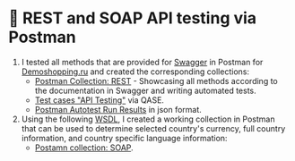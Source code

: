 # 👷 REST and SOAP API testing via Postman

1. I tested all methods that are provided for [Swagger](https://petstore.swagger.io/) in Postman for [Demoshopping.ru](https://demoshopping.ru/) and created the corresponding collections:
   * [Postman Collection: REST](https://www.postman.com/lexi65739/demoshopping/collection/wcucc3c/demoshopping?action=share&creator=39696734&active-environment=39696734-0a6302c1-fb1e-4a6d-b8d5-ad2d73ae2b3f) - Showcasing all methods according to the documentation in Swagger and writing automated tests.
   * [Test cases "API Testing"](https://github.com/LSalakhova/api/blob/main/Test%20cases%20%22API%20Testing%22%20via%20QASE.pdf)  via QASE.
   * [Postman Autotest Run Results](https://github.com/LSalakhova/api/blob/main/Demoshopping.postman_test_run.json) in json format.
2. Using the following [WSDL](http://webservices.oorsprong.org/websamples.countryinfo/CountryInfoService.wso?WSDL), I created a working collection in Postman that can be used to determine selected country's currency, full country information, and country specific language information:
   * [Postamn collection: SOAP](https://www.postman.com/lexi65739/workspace/soap/collection/39696734-109de79c-8a4d-4785-9ce3-8c28378452ee?action=share&creator=39696734).
 
   

  

